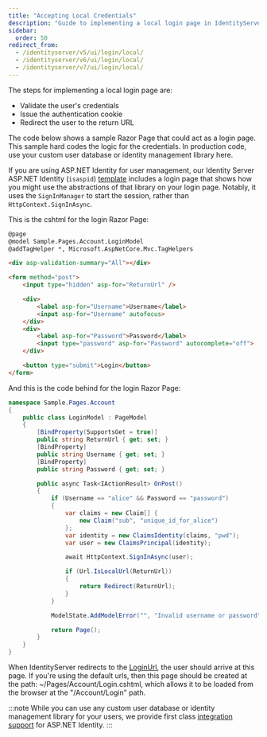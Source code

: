 ```yaml
---
title: "Accepting Local Credentials"
description: "Guide to implementing a local login page in IdentityServer that validates username/password credentials, issues authentication cookies, and includes a sample Razor Page implementation."
sidebar:
  order: 50
redirect_from:
  - /identityserver/v5/ui/login/local/
  - /identityserver/v6/ui/login/local/
  - /identityserver/v7/ui/login/local/
---
```


The steps for implementing a local login page are:
* Validate the user's credentials
* Issue the authentication cookie
* Redirect the user to the return URL

The code below shows a sample Razor Page that could act as a login page. This
sample hard codes the logic for the credentials. In production code, use your custom user database or identity management library here. 

If you are using ASP.NET Identity for user management, our Identity Server
ASP.NET Identity (`isaspid`) [template](/identityserver/overview/packaging#templates) includes a login page that shows how you
might use the abstractions of that library on your login page. Notably, it uses
the `SignInManager` to start the session, rather than `HttpContext.SignInAsync`.

This is the cshtml for the login Razor Page:

```html
@page
@model Sample.Pages.Account.LoginModel
@addTagHelper *, Microsoft.AspNetCore.Mvc.TagHelpers

<div asp-validation-summary="All"></div>

<form method="post">
    <input type="hidden" asp-for="ReturnUrl" />

    <div>
        <label asp-for="Username">Username</label>
        <input asp-for="Username" autofocus>
    </div>
    <div>
        <label asp-for="Password">Password</label>
        <input type="password" asp-for="Password" autocomplete="off">
    </div>

    <button type="submit">Login</button>
</form>
```

And this is the code behind for the login Razor Page:

```cs
namespace Sample.Pages.Account
{
    public class LoginModel : PageModel
    {
        [BindProperty(SupportsGet = true)]
        public string ReturnUrl { get; set; }
        [BindProperty]
        public string Username { get; set; }
        [BindProperty]
        public string Password { get; set; }

        public async Task<IActionResult> OnPost()
        {
            if (Username == "alice" && Password == "password")
            {
                var claims = new Claim[] {
                    new Claim("sub", "unique_id_for_alice")
                };
                var identity = new ClaimsIdentity(claims, "pwd");
                var user = new ClaimsPrincipal(identity);

                await HttpContext.SignInAsync(user);

                if (Url.IsLocalUrl(ReturnUrl))
                {
                    return Redirect(ReturnUrl);
                }
            }

            ModelState.AddModelError("", "Invalid username or password");

            return Page();
        }
    }
}
```

When IdentityServer redirects to the [LoginUrl](/identityserver/ui/login), the user should arrive at this
page. If you're using the default urls, then this page should be created at the
path: ~/Pages/Account/Login.cshtml, which allows it to be loaded from the
browser at the "/Account/Login" path. 

:::note
While you can use any custom user database or identity management library for your users, we provide first class [integration support](/identityserver/aspnet-identity/) for ASP.NET Identity.
:::
